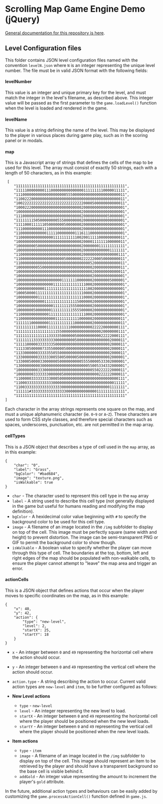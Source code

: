 # Scrolling Map Game Engine Demo (jQuery)


[General documentation for this repository is here](https://github.com/garyesmith/scrolling-map-game-engine-demo/).

## Level Configuration files

This folder contains JSON level configuration files named with the convention `levelN.json` where `N` is an integer representing the unique level number. The file must be in valid JSON format with the following fields:

#### levelNumber

This value is an integer and unique primary key for the level, and must match the integer in the level's filename, as described above. This integer value will be passed as the first parameter to the `game.loadLevel()` function when the level is loaded and rendered in the game.

#### levelName

This value is a string defining the name of the level. This may be displayed to the player in various places during game play, such as in the scoring panel or in modals.

#### map

This is a Javascript array of strings that defines the cells of the map to be used for this level. The array must consist of exactly 50 strings, each with a length of 50 characters, as in this example:

```
 [
	"11111111111111111111111111111111111111111111111111",
	"11111000000001110000000000000001111111110000011111",
	"11100000000000000000000555000000000000000000000011",
	"11002220000000000000000000000000000000000000000011",
	"10022222222222222222222222222220000500000000000011",
	"10002220000000000000000000000020000000000000000001",
	"10000000000000000000000000000020000000000000000001",
	"11100000000000000000000000000020000000000050000001",
	"11111111505000000005550000000020000000000000000001",
	"11110001111110500000005000000020000000000000000001",
	"11100000000011100000000000000020000000000000000001",
	"11000000000000111110000000011161110000000000000001",
	"11000000000000000111111111110020011111000000000011",
	"10000000000000000000000000000020000111111100000011",
	"10000000050000000000000000000020000000111111111111",
	"10000000000000000000000000000020000000000001111111",
	"11000000000000000000000000000020000000000000000111",
	"11000000000000000000005000000022222200050000000011",
	"11000000000000000000000000000000005200000000000011",
	"10000000005500000000000000000000000200000000000011",
	"10000000000000000000000000000000000200000000000011",
	"10000000000000000000000000000000000200000000000001",
	"10000000000000000000011111110000000200000005000001",
	"10000000000000000111111111111111000200000000000001",
	"10000000000001111111111111111111100200000000000001",
	"10005000011111111111111111111110000200000000000001",
	"10000000001111111111111111111110000200000000000001",
	"10000000000001111111111111115000000200000000000001",
	"10000000000000000111111115550000000200000000000001",
	"10000000500000001111111111555500000200000000000001",
	"11000000000000011111111111111111000200000000000001",
	"11000000000000000011111111111000000200000000000011",
	"11111110000000011111111111100000000200000000000011",
	"11111111110000111111111110000000000222220000000111",
	"11111111111111111115500000000000000000020000000111",
	"11111111111111133333500000050000000000022222000111",
	"11111111333333333300000000050000000000000002000011",
	"11111000003333333500000000000000000000000002000011",
	"11133050000073355000005000000000000000000002000011",
	"11330000003333355055000000000000000000000002000011",
	"13300000003333330055005000005000000000000002000001",
	"13300050000330000005000000000055550000533302000001",
	"13000000000300000000000000000000055005334332000001",
	"10000000003330000000000000000000000550222222000011",
	"10000000333333300000050000000000000000222222000011",
	"11000003333333330005000000000000000000000000000111",
	"11000333333333333000000000000000000000000000011111",
	"11003333333333333333300000000000000000000001111111",
	"111111#3333333333333333000000000000001111111111111",
	"11111111111111111111111111111111111111111111111111"
]
```

Each character in the array strings represents one square on the map, and must a unique alphanumeric character (ie. `0`-`9` or `A`-`Z`). These characters are used to form CSS style classes, and therefore special characters such as spaces, underscores, punctuation, etc. are not permitted in the map array.

#### cellTypes

This is a JSON object that describes a type of cell used in the `map` array, as in this example:

```
{
	"char": "0",
	"label": "Grass",
	"bgColor": "#bad684",
	"image": "texture.png",
	"isWalkable": true
}
```

- `char` - The character used to represent this cell type in the `map` array
- `label` - A string used to describe this cell type (not generally displayed in the game but useful for humans reading and modifying the map definition).
- `bgColor` - A hexidecimal color value beginning with `#` to specify the background color to be used for this cell type.
- `image` - A filename of an image located in the `/img` subfolder to display on top of the cell. This image must be perfectly square (same width and height) to prevent distortion. The image can be semi-transparent PNG or GIF to permit the background color to show though.
- `isWalkable` - A boolean value to specify whether the player can move through this type of cell. The boundaries at the top, bottom, left and right edges of the map should be populated with non-walkable cells, to ensure the player cannot attempt to "leave" the map area and trigger an error.

#### actionCells

This is a JSON object that defines actions that occur when the player moves to specific coordinates on the map, as in this example:

```
{
	"x": 40,
	"y": 42,
	"action": {
		"type": "new-level",
		"level": 2,
		"startX": 25,
		"startY": 18
	}
}
```

- `x` - An integer between `0` and `49` representing the horizontal cell where the action should occur.
- `y` - An integer between `0` and `49` representing the vertical cell where the action should occur.
- `action.type` - A string describing the action to occur. Current valid action types are `new-level` and `item`, to be further configured as follows:

- **New Level actions**
    - `type` - `new-level`
    - `level` - An integer representing the new level to load.
    - `startX` - An integer between `0` and `49` representing the horizontal cell where the player should be positioned when the new level loads.
    - `startY` - An integer between `0` and `49` representing the vertical cell where the player should be positioned when the new level loads.    

- **Item actions**
    - `type` - `item`
    - `image` - A filename of an image located in the `/img` subfolder to display on top of the cell. This image should represent an item to be retrieved by the player and should have a transparent background so the base cell is visible behind it.
    - `addGold` - An integer value representing the amount to increment the player's `gold` attribute.

In the future, additional action types and behaviours can be easily added by customizing the `game.processActionCell()` function defined in `game.js`.